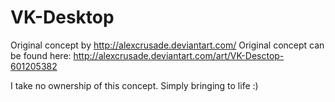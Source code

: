 # VK-Desktop
Original concept by http://alexcrusade.deviantart.com/
Original concept can be found here: http://alexcrusade.deviantart.com/art/VK-Desctop-601205382

I take no ownership of this concept. Simply bringing to life :)
